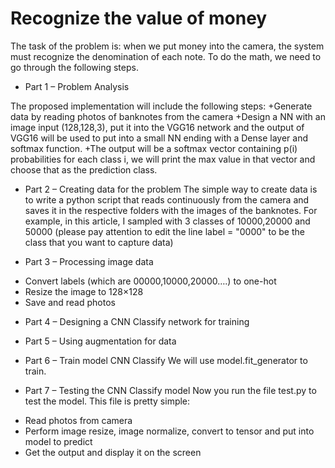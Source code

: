 # Recognize the value of money
The task of the problem is: when we put money into the camera, the system must recognize the denomination of each note.
To do the math, we need to go through the following steps.

- Part 1 – Problem Analysis

The proposed implementation will include the following steps:
+Generate data by reading photos of banknotes from the camera
+Design a NN with an image input (128,128,3), put it into the VGG16 network and the output of VGG16 will be used to put into a small NN ending with a Dense layer and softmax function.
+The output will be a softmax vector containing p(i) probabilities for each class i, we will print the max value in that vector and choose that as the prediction class.

- Part 2 – Creating data for the problem
The simple way to create data is to write a python script that reads continuously from the camera and saves it in the respective folders with the images of the banknotes. For example, in this article, I sampled with 3 classes of 10000,20000 and 50000 (please pay attention to edit the line label = "0000" to be the class that you want to capture data)

- Part 3 – Processing image data
+ Convert labels (which are 00000,10000,20000….) to one-hot
+ Resize the image to 128×128
+ Save and read photos

- Part 4 – Designing a CNN Classify network for training

- Part 5 – Using augmentation for data

- Part 6 – Train model CNN Classify
We will use model.fit_generator to train.

- Part 7 – Testing the CNN Classify model
Now you run the file test.py to test the model. This file is pretty simple:
+ Read photos from camera
+ Perform image resize, image normalize, convert to tensor and put into model to predict
+ Get the output and display it on the screen
